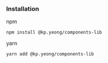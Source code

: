 ### Installation
npm
```shell
npm install @kp.yeong/components-lib
```
yarn
```shell
yarn add @kp.yeong/components-lib
```